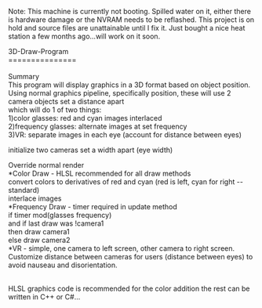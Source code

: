 Note: This machine is currently not booting. Spilled water on it, either there is hardware damage or the NVRAM needs to be reflashed. This project is on hold and source files are unattainable until I fix it. Just bought a nice heat station a few months ago...will work on it soon.<br>

3D-Draw-Program<br>
===============<br><br>
Summary<br>
This program will display graphics in a 3D format based on object position.<br>
Using normal graphics pipeline, specifically position, these will use 2 camera objects set a distance apart<br>
which will do 1 of two things:<br>
1)color glasses: red and cyan images interlaced<br>
2)frequency glasses: alternate images at set frequency<br>
3)VR: separate images in each eye (account for distance between eyes)<br>

initialize two cameras set a width apart (eye width)<br>

Override normal render<br>
*Color Draw - HLSL recommended for all draw methods<br>
  convert colors to derivatives of red and cyan (red is left, cyan for right -- standard)<br>
  interlace images<br>
*Frequency Draw - timer required in update method<br>
  if timer mod(glasses frequency) <br>
  and if last draw was !camera1<br>
  then draw camera1<br>
  else draw camera2<br>
*VR - simple, one camera to left screen, other camera to right screen. Customize distance between cameras for users (distance between eyes) to avoid nauseau and disorientation.<br>
  <br>
  
  HLSL graphics code is recommended for the color addition the rest can be written in C++ or C#...<br>
